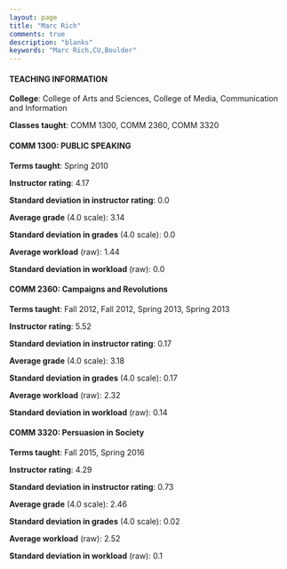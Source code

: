 ```yaml
---
layout: page
title: "Marc Rich" 
comments: true
description: "blanks"
keywords: "Marc Rich,CU,Boulder"
---
```

<head>
<script src="https://ajax.googleapis.com/ajax/libs/jquery/2.1.3/jquery.min.js"></script>
<script src="https://dl.dropboxusercontent.com/s/pc42nxpaw1ea4o9/highcharts.js?dl=0"></script>
<!-- <script src="../assets/js/highcharts.js"></script> -->
<style type="text/css">@font-face {
	font-family: "Bebas Neue";
	src: url(https://www.filehosting.org/file/details/544349/BebasNeue Regular.otf) format("opentype");
	}
	h1.Bebas { 
		font-family: "Bebas Neue", Verdana, Tahoma;
	}
</style>
</head>
	   
#### TEACHING INFORMATION

**College**: College of Arts and Sciences, College of Media, Communication and Information

**Classes taught**: COMM 1300, COMM 2360, COMM 3320

#### COMM 1300: PUBLIC SPEAKING

**Terms taught**: Spring 2010

**Instructor rating**: 4.17

**Standard deviation in instructor rating**: 0.0

**Average grade** (4.0 scale): 3.14

**Standard deviation in grades** (4.0 scale): 0.0

**Average workload** (raw): 1.44

**Standard deviation in workload** (raw): 0.0

#### COMM 2360: Campaigns and Revolutions

**Terms taught**: Fall 2012, Fall 2012, Spring 2013, Spring 2013

**Instructor rating**: 5.52

**Standard deviation in instructor rating**: 0.17

**Average grade** (4.0 scale): 3.18

**Standard deviation in grades** (4.0 scale): 0.17

**Average workload** (raw): 2.32

**Standard deviation in workload** (raw): 0.14

#### COMM 3320: Persuasion in Society

**Terms taught**: Fall 2015, Spring 2016

**Instructor rating**: 4.29

**Standard deviation in instructor rating**: 0.73

**Average grade** (4.0 scale): 2.46

**Standard deviation in grades** (4.0 scale): 0.02

**Average workload** (raw): 2.52

**Standard deviation in workload** (raw): 0.1

